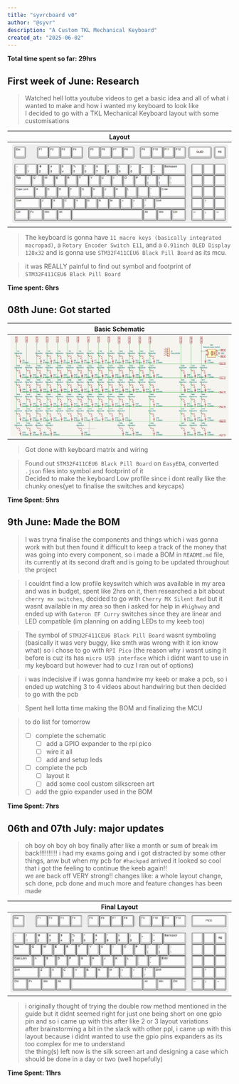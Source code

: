 ```yaml
---
title: "syvrcboard v0"
author: "@syvr"
description: "A Custom TKL Mechanical Keyboard"
created_at: "2025-06-02"
---
```


**Total time spent so far: 29hrs**

## First week of June: Research
> Watched hell lotta youtube videos to get a basic idea and all of what i wanted to make and how i wanted my keyboard to look like  
> I decided to go with a TKL Mechanical Keyboard layout with some customisations  

| Layout                            |
| --------------------------------- |
| ![](/assets/08%20June/layout.png) |

> The keyboard is gonna have `11 macro keys (basically integrated macropad)`, a `Rotary Encoder Switch E11`, and a `0.91inch OLED Display 128x32` and is gonna use `STM32F411CEU6 Black Pill Board` as its mcu.  

> it was REALLY painful to find out symbol and footprint of `STM32F411CEU6 Black Pill Board`  

**Time spent: 6hrs**


## 08th June: Got started
| Basic Schematic                      |
| ------------------------------------ |
| ![](/assets/08%20June/schematic.png) |
> Got done with keyboard matrix and wiring   

> Found out `STM32F411CEU6 Black Pill Board` on `EasyEDA`, converted `.json` files into symbol and footprint of it  
> Decided to make the keyboard Low profile since i dont really like the chunky ones(yet to finalise the switches and keycaps)  

**Time Spent: 5hrs**


## 9th June: Made the BOM
> I was tryna finalise the components and things which i was gonna work with but then found it difficult to keep a track of the money that was going into every component, so i made a BOM in `README.md` file, its currently at its second draft and is going to be updated throughout the project  

> I couldnt find a low profile keyswitch which was available in my area and was in budget, spent like 2hrs on it, then researched a bit about `cherry mx switches`, decided to go with `Cherry MX Silent Red` but it wasnt available in my area so then i asked for help in `#highway` and ended up with `Gateron EF Curry` switches since they are linear and LED compatible (im planning on adding LEDs to my keeb too)  

> The symbol of `STM32F411CEU6 Black Pill Board` wasnt symboling (basically it was very buggy, like smth was wrong with it ion know what) so i chose to go with `RPI Pico` (the reason why i wasnt using it before is cuz its has `micro USB interface` which i didnt want to use in my keyboard but however had to cuz I ran out of options)  

> i was indecisive if i was gonna handwire my keeb or make a pcb, so i ended up watching 3 to 4 videos about handwiring but then decided to go with the pcb  

> Spent hell lotta time making the BOM and finalizing the MCU

> to do list for tomorrow
> - [ ] complete the schematic  
>   - [ ] add a GPIO expander to the rpi pico  
>   - [ ] wire it all  
>   - [ ] add and setup leds  
> - [ ] complete the pcb  
>   - [ ] layout it  
>   - [ ] add some cool custom silkscreen art  
> - [ ] add the gpio expander used in the BOM  

**Time Spent: 7hrs**


## 06th and 07th July: major updates
> oh boy oh boy oh boy finally after like a month or sum of break im back!!!!!!!!!! i had my exams going and i got distracted by some other things, anw but when my pcb for `#hackpad` arrived it looked so cool that i got the feeling to continue the keeb again!!  
> we are back off VERY strong!! changes like: a whole layout change, sch done, pcb done and much more and feature changes has been made

| Final Layout                      |
| --------------------------------- |
| ![](/assets/08%20July/layout.png) |

> i originally thought of trying the double row method mentioned in the guide but it didnt seemed right for just one being short on one gpio pin and so i came up with this after like 2 or 3 layout variations  
> after brainstorming a bit in the slack with other ppl, i came up with this layout because i didnt wanted to use the gpio pins expanders as its too complex for me to understand  
> the thing(s) left now is the silk screen art and designing a case which should be done in a day or two (well hopefully)  

**Time Spent: 11hrs**


<!-- ## 08th July: -->